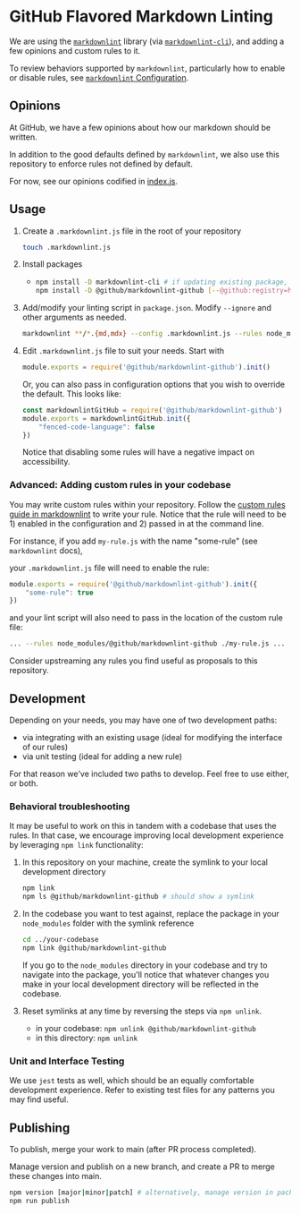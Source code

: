 # GitHub Flavored Markdown Linting

We are using the [`markdownlint`](https://github.com/DavidAnson/markdownlint) library (via [`markdownlint-cli`](https://github.com/igorshubovych/markdownlint-cli)), and adding a few opinions and custom rules to it.

To review behaviors supported by `markdownlint`, particularly how to enable or disable rules, see [`markdownlint` Configuration](https://github.com/DavidAnson/markdownlint#configuration).

## Opinions

At GitHub, we have a few opinions about how our markdown should be written.

In addition to the good defaults defined by `markdownlint`, we also use this repository to enforce rules not defined by default.

For now, see our opinions codified in [index.js](./index.js).

## Usage

1. Create a `.markdownlint.js` file in the root of your repository

    ```bash
    touch .markdownlint.js
    ```

2. Install packages

    - ```bash
      npm install -D markdownlint-cli # if updating existing package, check for updates
      npm install -D @github/markdownlint-github [--@github:registry=https://registry.npmjs.org]
      ```

3. Add/modify your linting script in `package.json`. Modify `--ignore` and other arguments as needed.

    ```bash
    markdownlint **/*.{md,mdx} --config .markdownlint.js --rules node_modules/@github/markdownlint-github --ignore node_modules
    ```

4. Edit `.markdownlint.js` file to suit your needs. Start with

    ```js
    module.exports = require('@github/markdownlint-github').init()
    ```

    Or, you can also pass in configuration options that you wish to override the default. This looks like:

    ```js
    const markdownlintGitHub = require('@github/markdownlint-github')
    module.exports = markdownlintGitHub.init({
        "fenced-code-language": false
    })
    ```

    Notice that disabling some rules will have a negative impact on accessibility.

### Advanced: Adding custom rules in your codebase

You may write custom rules within your repository. Follow the [custom rules guide in markdownlint](https://github.com/DavidAnson/markdownlint/blob/main/doc/CustomRules.md) to write your rule. Notice that the rule will need to be 1) enabled in the configuration and 2) passed in at the command line.

For instance, if you add `my-rule.js` with the name "some-rule" (see `markdownlint` docs),

your `.markdownlint.js` file will need to enable the rule:

```js
module.exports = require('@github/markdownlint-github').init({
    "some-rule": true
})
```

and your lint script will also need to pass in the location of the custom rule file:

```bash
... --rules node_modules/@github/markdownlint-github ./my-rule.js ...
```

Consider upstreaming any rules you find useful as proposals to this repository.

## Development

Depending on your needs, you may have one of two development paths:

- via integrating with an existing usage (ideal for modifying the interface of our rules)
- via unit testing (ideal for adding a new rule)

For that reason we've included two paths to develop. Feel free to use either, or both.

### Behavioral troubleshooting

It may be useful to work on this in tandem with a codebase that uses the rules. In that case, we encourage improving local development experience by leveraging `npm link` functionality:

1. In this repository on your machine, create the symlink to your local development directory

    ```bash
    npm link
    npm ls @github/markdownlint-github # should show a symlink
    ```

2. In the codebase you want to test against, replace the package in your `node_modules` folder with the symlink reference

    ```bash
    cd ../your-codebase
    npm link @github/markdownlint-github
    ```

    If you go to the `node_modules` directory in your codebase and try to navigate into the package, you'll notice that whatever changes you make in your local development directory will be reflected in the codebase.

3. Reset symlinks at any time by reversing the steps via `npm unlink`.
    - in your codebase: `npm unlink @github/markdownlint-github`
    - in this directory: `npm unlink`

### Unit and Interface Testing

We use `jest` tests as well, which should be an equally comfortable development experience. Refer to existing test files for any patterns you may find useful.

## Publishing

To publish, merge your work to main (after PR process completed).

Manage version and publish on a new branch, and create a PR to merge these changes into main.

```bash
npm version [major|minor|patch] # alternatively, manage version in package.json
npm run publish
```
